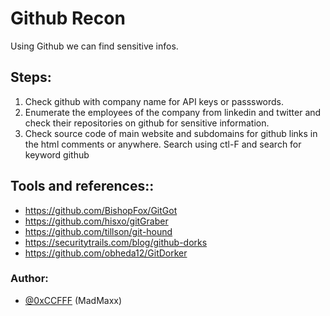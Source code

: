 # Github Recon
Using Github we can find sensitive infos.

## Steps:

1. Check github with company name for API keys or passswords.
2. Enumerate the employees of the company from linkedin and twitter and check their repositories on github for sensitive information.
3. Check source code of main website and subdomains for github links in the html comments or anywhere. Search using ctl-F and search for keyword github

## Tools and references::
* https://github.com/BishopFox/GitGot
* https://github.com/hisxo/gitGraber
* https://github.com/tillson/git-hound
* https://securitytrails.com/blog/github-dorks
* https://github.com/obheda12/GitDorker

### Author:
* [@0xCCFFF](https://twitter.com/0xCCFFF) (MadMaxx)
